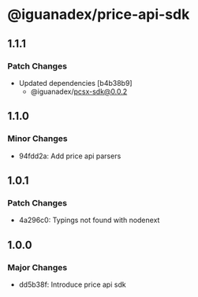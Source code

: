 # @iguanadex/price-api-sdk

## 1.1.1

### Patch Changes

- Updated dependencies [b4b38b9]
  - @iguanadex/pcsx-sdk@0.0.2

## 1.1.0

### Minor Changes

- 94fdd2a: Add price api parsers

## 1.0.1

### Patch Changes

- 4a296c0: Typings not found with nodenext

## 1.0.0

### Major Changes

- dd5b38f: Introduce price api sdk
